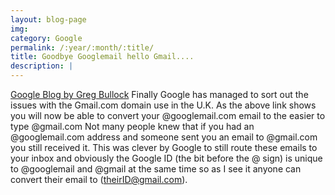 ```yaml
---
layout: blog-page
img: 
category: Google
permalink: /:year/:month/:title/
title: Goodbye Googlemail hello Gmail....
description: |
---
```


[Google Blog by Greg Bullock](http://gmailblog.blogspot.com/2010/05/google-mail-is-becoming-gmail-in-uk.html) Finally Google has managed to sort out the issues with the Gmail.com domain use in the U.K. As the above link shows you will now be able to convert your @googlemail.com email to the easier to type @gmail.com Not many people knew that if you had an @googlemail.com address and someone sent you an email to @gmail.com you still received it. This was clever by Google to still route these emails to your inbox and obviously the Google ID (the bit before the @ sign) is unique to @googlemail and @gmail at the same time so as I see it anyone can convert their email to (theirID@gmail.com).